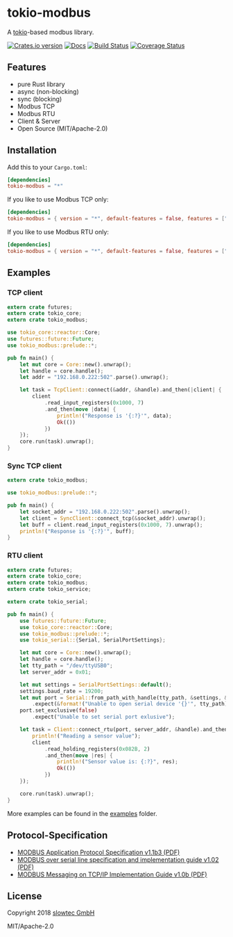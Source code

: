 # tokio-modbus

A [tokio](https://tokio.rs)-based modbus library.

[![Crates.io version](https://img.shields.io/crates/v/tokio-modbus.svg)](https://crates.io/crates/tokio-modbus)
[![Docs](https://docs.rs/tokio-modbus/badge.svg)](https://docs.rs/tokio-modbus/)
[![Build Status](https://travis-ci.org/slowtec/tokio-modbus.svg?branch=master)](https://travis-ci.org/slowtec/tokio-modbus)
[![Coverage Status](https://coveralls.io/repos/github/slowtec/tokio-modbus/badge.svg?branch=master)](https://coveralls.io/github/slowtec/tokio-modbus?branch=master)

## Features

- pure Rust library
- async (non-blocking)
- sync (blocking)
- Modbus TCP
- Modbus RTU
- Client & Server
- Open Source (MIT/Apache-2.0)

## Installation

Add this to your `Cargo.toml`:

```toml
[dependencies]
tokio-modbus = "*"
```

If you like to use Modbus TCP only:

```toml
[dependencies]
tokio-modbus = { version = "*", default-features = false, features = ["tcp"] }
```

If you like to use Modbus RTU only:

```toml
[dependencies]
tokio-modbus = { version = "*", default-features = false, features = ["rtu"] }
```

## Examples

### TCP client

```rust
extern crate futures;
extern crate tokio_core;
extern crate tokio_modbus;

use tokio_core::reactor::Core;
use futures::future::Future;
use tokio_modbus::prelude::*;

pub fn main() {
    let mut core = Core::new().unwrap();
    let handle = core.handle();
    let addr = "192.168.0.222:502".parse().unwrap();

    let task = TcpClient::connect(&addr, &handle).and_then(|client| {
        client
            .read_input_registers(0x1000, 7)
            .and_then(move |data| {
                println!("Response is '{:?}'", data);
                Ok(())
            })
    });
    core.run(task).unwrap();
}
```

### Sync TCP client

```rust
extern crate tokio_modbus;

use tokio_modbus::prelude::*;

pub fn main() {
    let socket_addr = "192.168.0.222:502".parse().unwrap();
    let client = SyncClient::connect_tcp(&socket_addr).unwrap();
    let buff = client.read_input_registers(0x1000, 7).unwrap();
    println!("Response is '{:?}'", buff);
}
```

### RTU client

```rust
extern crate futures;
extern crate tokio_core;
extern crate tokio_modbus;
extern crate tokio_service;

extern crate tokio_serial;

pub fn main() {
    use futures::future::Future;
    use tokio_core::reactor::Core;
    use tokio_modbus::prelude::*;
    use tokio_serial::{Serial, SerialPortSettings};

    let mut core = Core::new().unwrap();
    let handle = core.handle();
    let tty_path = "/dev/ttyUSB0";
    let server_addr = 0x01;

    let mut settings = SerialPortSettings::default();
    settings.baud_rate = 19200;
    let mut port = Serial::from_path_with_handle(tty_path, &settings, &handle.new_tokio_handle())
        .expect(&format!("Unable to open serial device '{}'", tty_path));
    port.set_exclusive(false)
        .expect("Unable to set serial port exlusive");

    let task = Client::connect_rtu(port, server_addr, &handle).and_then(|client| {
        println!("Reading a sensor value");
        client
            .read_holding_registers(0x082B, 2)
            .and_then(move |res| {
                println!("Sensor value is: {:?}", res);
                Ok(())
            })
    });

    core.run(task).unwrap();
}
```

More examples can be found in the [examples](https://github.com/slowtec/tokio-modbus/tree/master/examples) folder.

## Protocol-Specification

- [MODBUS Application Protocol Specification v1.1b3 (PDF)](http://modbus.org/docs/Modbus_Application_Protocol_V1_1b3.pdf)
- [MODBUS over serial line specification and implementation guide v1.02 (PDF)](http://modbus.org/docs/Modbus_over_serial_line_V1_02.pdf)
- [MODBUS Messaging on TCP/IP Implementation Guide v1.0b (PDF)](http://modbus.org/docs/Modbus_Messaging_Implementation_Guide_V1_0b.pdf)

## License

Copyright 2018 [slowtec GmbH](https://www.slowtec.de)

MIT/Apache-2.0
